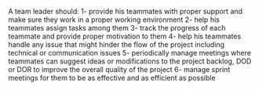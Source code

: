 A team leader should:
1- provide his teammates with proper support and make sure they work in a proper working environment
2- help his teammates assign tasks among them 
3- track the progress of each teammate and provide proper motivation to them
4- help his teammates handle any issue that might hinder the flow of the project including technical or communication issues 
5- periodically manage meetings where teammates can suggest ideas or modifications to the project backlog, DOD or DOR to improve the overall quality of the project
6- manage sprint meetings for them to be as effective and as efficient as possible
